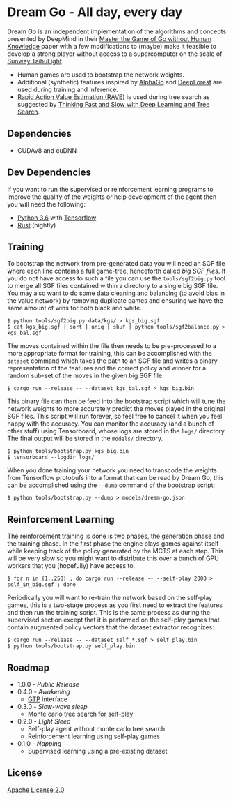 # Dream Go - All day, every day
Dream Go is an independent implementation of the algorithms and concepts presented by DeepMind in their [Master the Game of Go without Human Knowledge](https://deepmind.com/documents/119/agz_unformatted_nature.pdf) paper with a few modifications to (maybe) make it feasible to develop a strong player without access to a supercomputer on the scale of [Sunway TaihuLight](https://en.wikipedia.org/wiki/Sunway_TaihuLight).

* Human games are used to bootstrap the network weights.
* Additional (synthetic) features inspired by [AlphaGo](https://storage.googleapis.com/deepmind-media/alphago/AlphaGoNaturePaper.pdf) and [DeepForest](https://arxiv.org/pdf/1511.06410.pdf) are used during training and inference.
* [Rapid Action Value Estimation (RAVE)](http://www.machinelearning.org/proceedings/icml2007/papers/387.pdf) is used during tree search as suggested by [Thinking Fast and Slow with Deep Learning and Tree Search](https://arxiv.org/pdf/1705.08439.pdf).

## Dependencies
* CUDAv8 and cuDNN

## Dev Dependencies
If you want to run the supervised or reinforcement learning programs to improve the quality of the weights or help development of the agent then you will need the following:

* [Python 3.6](https://www.python.org/) with [Tensorflow](https://tensorflow.org/)
* [Rust](https://www.rust-lang.org) (nightly)

## Training
To bootstrap the network from pre-generated data you will need an SGF file where each line contains a full game-tree, henceforth called *big SGF files*. If you do not have access to such a file you can use the `tools/sgf2big.py` tool to merge all SGF files contained within a directory to a single big SGF file. You may also want to do some data cleaning and balancing (to avoid bias in the value network) by removing duplicate games and ensuring we have the same amount of wins for both black and white.

```
$ python tools/sgf2big.py data/kgs/ > kgs_big.sgf
$ cat kgs_big.sgf | sort | uniq | shuf | python tools/sgf2balance.py > kgs_bal.sgf
```

The moves contained within the file then needs to be pre-processed to a more appropriate format for training, this can be accomplished with the `--dataset` command which takes the path to an SGF file and writes a binary representation of the features and the correct policy and winner for a random sub-set of the moves in the given big SGF file.

```
$ cargo run --release -- --dataset kgs_bal.sgf > kgs_big.bin
```

This binary file can then be feed into the bootstrap script which will tune the network weights to more accurately predict the moves played in the original SGF files. This script will run forever, so feel free to cancel it when you feel happy with the accuracy. You can monitor the accuracy (and a bunch of other stuff) using Tensorboard, whose logs are stored in the `logs/` directory. The final output will be stored in the `models/` directory.

```
$ python tools/bootstrap.py kgs_big.bin
$ tensorboard --logdir logs/
```

When you done training your network you need to transcode the weights from Tensorflow protobufs into a format that can be read by Dream Go, this can be accomplished using the `--dump` command of the bootstrap script:

```
$ python tools/bootstrap.py --dump > models/dream-go.json
```

## Reinforcement Learning
The reinforcement training is done is two phases, the generation phase and the training phase. In the first phase the engine plays games against itself while keeping track of the policy generated by the MCTS at each step. This will be very slow so you might want to distribute this over a bunch of GPU workers that you (hopefully) have access to.

```
$ for n in {1..250} ; do cargo run --release -- --self-play 2000 > self_$n_big.sgf ; done
```

Periodically you will want to re-train the network based on the self-play games, this is a two-stage process as you first need to extract the features and then run the training script. This is the same process as during the supervised section except that it is performed on the self-play games that contain augmented policy vectors that the dataset extractor recognizes:

```
$ cargo run --release -- --dataset self_*.sgf > self_play.bin
$ python tools/bootstrap.py self_play.bin
```

## Roadmap
* 1.0.0 - _Public Release_
* 0.4.0 - _Awakening_
  * [GTP](http://www.lysator.liu.se/~gunnar/gtp/) interface
* 0.3.0 - _Slow-wave sleep_
  * Monte carlo tree search for self-play
* 0.2.0 - _Light Sleep_
  * Self-play agent without monte carlo tree search
  * Reinforcement learning using self-play games
* 0.1.0 - _Napping_
  * Supervised learning using a pre-existing dataset

## License
[Apache License 2.0](LICENSE)
